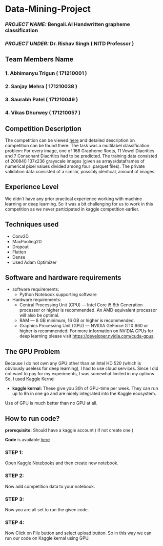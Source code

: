 # Data-Mining-Project
### **_PROJECT NAME:_  Bengali.AI Handwritten grapheme classification**


### **_PROJECT UNDER:_ Dr. Rishav Singh ( NITD Professor )**

## Team Members Name
### 1. **Abhimanyu Trigun ( 171210001 )**
### 2. **Sanjay Mehra ( 171210038 )**
### 3. **Saurabh Patel ( 171210049 )**
### 4. **Vikas Dhurwey ( 171210057 )**

## Competition Description
The competition can be viewed [here](https://www.kaggle.com/c/bengaliai-cv19) and detailed description on competition can be found there. The task was a multilabel classification problem: For every image, one of 168 Grapheme Roots, 11 Vowel Diacritics and 7 Consonant Diacritics had to be predicted. The training data consisted of 200840 137x236 grayscale images (given as arrays/dataframes of numerical pixel values divided among four .parquet files). The private validation data consisted of a similar, possibly identical, amount of images.



## Experience Level
We didn't have any prior practical experience working with machine learning or deep learning. So it was a bit challenging for us to work in this competition as we never participated in kaggle competition earlier.

## Techniques used
  - Conv2D
  - MaxPooling2D
  - Dropout
  - Flatten
  - Dense
  - Used Adam Optimizer
## Software and hardware requirements
 - software requirements:
   - Python Notebook supporting software
 - Hardware requirements:
   - Central Processing Unit (CPU) — Intel Core i5 6th Generation processor or higher is recommended. An AMD equivalent processor will also be optimal.
   - RAM — 8 GB minimum, 16 GB or higher is recommended.
   - Graphics Processing Unit (GPU) — NVIDIA GeForce GTX 960 or higher is recommended. For more information on NVIDIA GPUs for deep learning please visit https://developer.nvidia.com/cuda-gpus.

## The GPU Problem
Because I do not own any GPU other than an Intel HD 520 (which is obviously useless for deep learning), I had to use cloud services. Since I did not want to pay for my experiments, I was somewhat limited in my options. So, I used Kaggle Kernel
- **kaggle kernal:** These give you 30h of GPU-time per week. They can run up to 9h in one go and are nicely integrated into the Kaggle ecosystem.
  
Use of GPU is much better than no GPU at all.
  
  
## How to run code?
**prerequisite:** Should have a kaggle account ( if not create one )

**Code** is available [here](https://github.com/sanjay-mehra/Data-Mining-Project/blob/master/Bengali_CNN.ipynb)

### STEP 1: 
Open [Kaggle Notebooks](https://www.kaggle.com/notebooks) and then create new notebook.

### STEP 2:
Now add competition data to your notebook.

### STEP 3:
Now you are all set to run the given code.

### STEP 4:
Now Click on File button and select upload button.
So in this way we can run our code on Kaggle kernal using GPU.



